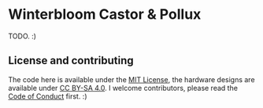 # Winterbloom Castor & Pollux

TODO. :)

## License and contributing

The code here is available under the [MIT License](firmware/LICENSE), the hardware designs are available under [CC BY-SA 4.0](hardware/LICENSE). I welcome contributors, please read the [Code of Conduct](CODE_OF_CONDUCT.md) first. :)
